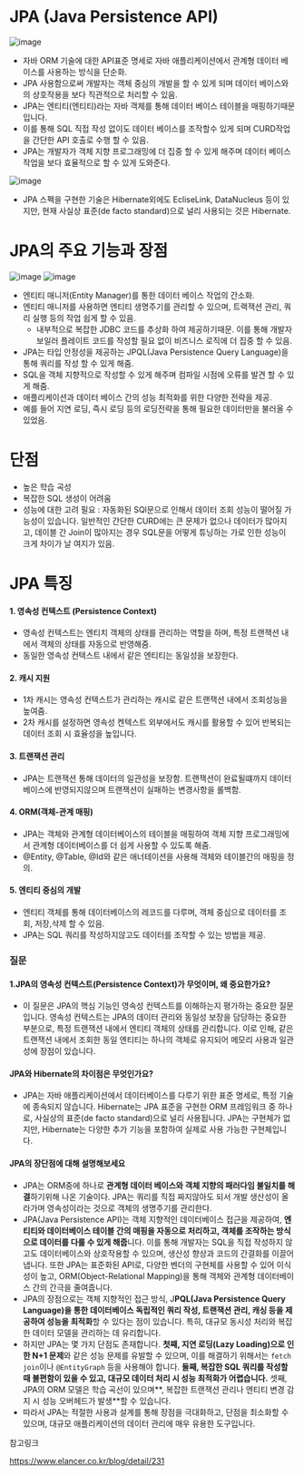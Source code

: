 # JPA (Java Persistence API) 
![image](https://github.com/user-attachments/assets/284215fc-0631-4ee7-a085-d189c6a3d8b2)

- 자바 ORM 기술에 대한 API표준 명세로 자바 애플리케이션에서 관계형 데이터 베이스를 사용하는 방식을 단순화.
- JPA 사용함으로써 개발자는 객체 중심의 개발을 할 수 있게 되며 데이터 베이스와의 상호작용을 보다 직관적으로 처리할 수 있음.
- JPA는 엔티티(엔티티)라는 자바 객체를 통해 데이터 베이스 테이블을 매핑하기때문입니다. 
- 이를 통해 SQL 직접 작성 없이도 데이터 베이스를 조작할수 있게 되며 CURD작업을 간단한 API 호출로 수행 할 수 있음.
- JPA는 개발자가 객체 지향 프로그래밍에 더 집중 할 수 있게 해주며 데이터 베이스 작업을 보다 효율적으로 할 수 있게 도와준다.

![image](https://github.com/user-attachments/assets/5b1c3343-67b9-4759-b4a6-597d540ed60b)
- JPA 스펙을 구현한 기술은 Hibernate외에도 EcliseLink, DataNucleus 등이 있지만, 현재 사실상 표준(de facto standard)으로 널리 사용되는 것은 Hibernate.


# JPA의 주요 기능과 장점
![image](https://github.com/user-attachments/assets/2a973d9e-540f-44a1-b5d2-adfffe276479)
![image](https://github.com/user-attachments/assets/ce4967cc-c975-4a08-8e10-efc17839a5dd)


- 엔티티 매니저(Entity Manager)를 통한 데이터 베이스 작업의 간소화.
- 엔티티 매니저를 사용하면 엔티티 생명주기를 관리할 수 있으며, 트랙잭션 관리, 쿼리 실행 등의 작업 쉽게 할 수 있음.
    - 내부적으로 복잡한 JDBC 코드를 추상화 하여 제공하기때문. 이를 통해 개발자 보일러 플레이트 코드를 작성할 필요 없이 비즈니스 로직에 더 집중 할 수 있음.
- JPA는 타입 안정성을 제공하는 JPQL(Java Persistence Query Language)을 통해 쿼리를 작성 할 수 있게 해줌.
- SQL을 객체 지향적으로 작성할 수 있게 해주며 컴파일 시점에 오류를 발견 할 수 있게 해줌.
- 애플리케이션과 데이터 베이스 간의 성능 최적화를 위한 다양한 전략을 제공.
- 예를 들어 지연 로딩, 즉시 로딩 등의 로딩전략을 통해 필요한 데이터만을 불러올 수 있었음.

# 단점 
- 높은 학습 곡성
- 복잡한 SQL 생성이 어려움
- 성능에 대한 고려 필요 : 자동화된 SQl문으로 인해서 데이터 조회 성능이 떨어질 가능성이 있습니다. 일반적인 간단한 CURD에는 큰 문제가 없으나 데이터가 많아지고, 데이블 간 Join이 많아지는 경우 SQL문을 어떻게 튜닝하는 가로 인한 성능이 크게 차이가 날 여지가 있음.

# JPA 특징
#### 1. 영속성 컨텍스트 (Persistence Context)
- 영속성 컨텍스트는 엔티치 객체의 상태를 관리하는 역할을 하며, 특정 트랜잭션 내에서 객체의 상태를 자동으로 반영해줌.
- 동일한 영속성 컨텍스트 내에서 같은 엔티티는 동일성을 보장한다.

#### 2. 캐시 지원
- 1차 캐시는 영속성 컨텍스트가 관리하는 캐시로 같은 트랜잭션 내에서 조회성능을 높여줌.
- 2차 캐시를 설정하면 영속성 켄텍스트 외부에서도 캐시를 활용할 수 있어 반복되는 데이터 조회 시 효율성을 높입니다.

#### 3. 트랜잭션 관리
- JPA는 트랜잭션 통해 데이터의 일관성을 보장함. 트랜잭션이 완료될떄까지 데이터 베이스에 반영되지않으며 트랜잭션이 실패하는 변경사항을 롤백함.

#### 4. ORM(객체-관계 매핑)
- JPA는 객체와 관계형 데이터베이스의 테이블을 매핑하여 객체 지향 프로그래밍에서 관계형 데이터베이스를 더 쉽게 사용할 수 있도록 해줌.
- @Entity, @Table, @Id와 같은 애너테이션을 사용해 객체와 테이블간의 매핑을 정의.

#### 5. 엔티티 중심의 개발
- 엔티티 객체를 통해 데이터베이스의 레코드를 다루며, 객체 중심으로 데이터를 조회, 저장,삭제 할 수 있음.
- JPA는 SQL 쿼리를 작성하지않고도 데이터를 조작할 수 있는 방법을 제공. 

### 질문
#### 1.JPA의 영속성 컨텍스트(Persistence Context)가 무엇이며, 왜 중요한가요?
- 이 질문은 JPA의 핵심 기능인 영속성 컨텍스트를 이해하는지 평가하는 중요한 질문입니다. 영속성 컨텍스트는 JPA의 데이터 관리와 동일성 보장을 담당하는 중요한 부분으로, 특정 트랜잭션 내에서 엔티티 객체의 상태를 관리합니다. 이로 인해, 같은 트랜잭션 내에서 조회한 동일 엔티티는 하나의 객체로 유지되어 메모리 사용과 일관성에 장점이 있습니다.
#### JPA와 Hibernate의 차이점은 무엇인가요?
- JPA는 자바 애플리케이션에서 데이터베이스를 다루기 위한 표준 명세로, 특정 기술에 종속되지 않습니다. Hibernate는 JPA 표준을 구현한 ORM 프레임워크 중 하나로, 사실상의 표준(de facto standard)으로 널리 사용됩니다. JPA는 구현체가 없지만, Hibernate는 다양한 추가 기능을 포함하여 실제로 사용 가능한 구현체입니다.

#### JPA의 장단점에 대해 설명해보세요

- JPA는 ORM중에 하나로 **관계형 데이터 베이스와 객체 지향의 패러다임 불일치를 해결**하기위해 나온 기술이다. JPA는 쿼리를 직접 짜지않아도 되서 개발 생산성이 올라가며 영속성이라는 것으로 객체의 생명주기를 관리한다.
- JPA(Java Persistence API)는 객체 지향적인 데이터베이스 접근을 제공하여, **엔티티와 데이터베이스 테이블 간의 매핑을 자동으로 처리하고, 객체를 조작하는 방식으로 데이터를 다룰 수 있게 해줍**니다. 이를 통해 개발자는 SQL을 직접 작성하지 않고도 데이터베이스와 상호작용할 수 있으며, 생산성 향상과 코드의 간결화를 이끌어냅니다. 또한 JPA는 표준화된 API로, 다양한 벤더의 구현체를 사용할 수 있어 이식성이 높고, ORM(Object-Relational Mapping)을 통해 객체와 관계형 데이터베이스 간의 간극을 줄여줍니다.
- JPA의 장점으로는 객체 지향적인 접근 방식, J**PQL(Java Persistence Query Language)을 통한 데이터베이스 독립적인 쿼리 작성, 트랜잭션 관리, 캐싱 등을 제공하여 성능을 최적화**할 수 있다는 점이 있습니다. 특히, 대규모 동시성 처리와 복잡한 데이터 모델을 관리하는 데 유리합니다.
- 하지만 JPA는 몇 가지 단점도 존재합니다. **첫째, 지연 로딩(Lazy Loading)으로 인한 N+1 문제**와 같은 성능 문제를 유발할 수 있으며, 이를 해결하기 위해서는 `fetch join`이나 `@EntityGraph` 등을 사용해야 합니다. **둘째, 복잡한 SQL 쿼리를 작성할 때 불편함이 있을 수 있고, 대규모 데이터 처리 시 성능 최적화가 어렵습니다.** 셋째, JPA의 ORM 모델은 학습 곡선이 있으며**, 복잡한 트랜잭션 관리나 엔티티 변경 감지 시 성능 오버헤드가 발생**할 수 있습니다.
- 따라서 JPA는 적절한 사용과 설계를 통해 장점을 극대화하고, 단점을 최소화할 수 있으며, 대규모 애플리케이션의 데이터 관리에 매우 유용한 도구입니다.

참고링크 

https://www.elancer.co.kr/blog/detail/231